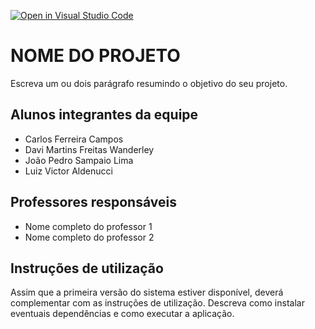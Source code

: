 [![Open in Visual Studio Code](https://classroom.github.com/assets/open-in-vscode-f059dc9a6f8d3a56e377f745f24479a46679e63a5d9fe6f495e02850cd0d8118.svg)](https://classroom.github.com/online_ide?assignment_repo_id=452386&assignment_repo_type=GroupAssignmentRepo)
# NOME DO PROJETO

Escreva um ou dois  parágrafo resumindo o objetivo do seu projeto.

## Alunos integrantes da equipe

* Carlos Ferreira Campos
* Davi Martins Freitas Wanderley
* João Pedro Sampaio Lima
* Luiz Victor Aldenucci

## Professores responsáveis

* Nome completo do professor 1
* Nome completo do professor 2

## Instruções de utilização

Assim que a primeira versão do sistema estiver disponível, deverá complementar com as instruções de utilização. Descreva como instalar eventuais dependências e como executar a aplicação.
